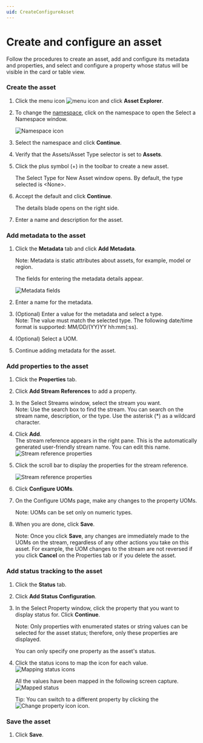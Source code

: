 ```yaml
---
uid: CreateConfigureAsset
---
```


# Create and configure an asset

Follow the procedures to create an asset, add and configure its metadata and properties, and select and configure a property whose status will be visible in the card or table view.

### Create the asset

1. Click the menu icon ![menu icon](\images\icon_navigation_bigger.png) and click **Asset Explorer**.
   
1. To change the [namespace](xref:AccountManagementConcepts#namespace), click on the namespace to open the Select a Namespace window.

    ![Namespace icon](\images\namespace-icon.png)

4. Select the namespace and click **Continue**.

5. Verify that the Assets/Asset Type selector is set to **Assets**.

5. Click the plus symbol (+) in the toolbar to create a new asset.

     The Select Type for New Asset window opens. By default, the type selected is \<None>.

6. Accept the default and click **Continue**.

    The details blade opens on the right side. 

1. Enter a name and description for the asset.

### Add metadata to the asset

1. Click the **Metadata** tab and click **Add Metadata**.

    Note: Metadata is static attributes about assets, for example, model or region.

    The fields for entering the metadata details appear. 

    ![Metadata fields](\images\metadata-fields.png)

    <!-- We need a definition for metadata that covers its use in different OCS contexts. --> 

2. Enter a name for the metadata.

3. (Optional) Enter a value for the metadata and select a type.  
    Note: The value must match the selected type. The following date/time format is supported: MM/DD/(YY)YY hh:mm(:ss).

    <!--WRITER NOTE: What date/time formats are supported? Is this the same as for PI Server? i.e., Microsoft standard date/time formats? -->

4. (Optional) Select a UOM.

5. Continue adding metadata for the asset. 


### Add properties to the asset

1. Click the **Properties** tab. 

2. Click **Add Stream References** to add a property.

3. In the Select Streams window, select the stream you want.  
     Note: Use the search box to find the stream. You can search on the stream name, description, or the type. Use the asterisk (*)  as a wildcard character.

4. Click **Add**.  
     The stream reference appears in the right pane. This is the automatically generated user-friendly stream name. You can edit this name.
     ![Stream reference properties](\images\stream-reference.png)
     
5. Click the scroll bar to display the properties for the stream reference.
   
    ![Stream reference properties](\images\stream-reference-properties.png)

8. Click **Configure UOMs**. 

9. On the Configure UOMs page, make any changes to the property UOMs.

    Note: UOMs can be set only on numeric types.

1. When you are done, click **Save**.

    Note: Once you click **Save**, any changes are immediately made to the UOMs on the stream, regardless of any other actions you take on this asset. For example, the UOM changes to the stream are not reversed if you click **Cancel** on the Properties tab or if you delete the asset.


### Add status tracking to the asset

1. Click the **Status** tab.

2. Click **Add Status Configuration**.

3. In the Select Property window, click the property that you want to display status for. Click **Continue**.

    Note: Only properties with enumerated states or string values can be selected for the asset status;  therefore, only these properties are displayed. 

    You can only specify one property as the asset's status. 

1. Click the status icons to map the icon for each value.
    ![Mapping status icons](\images\map-status-values.png)
    
    All the values have been mapped in the following screen capture.
    ![Mapped status](\images\mapped-status-values.png)
    
    Tip: You can switch to a different property by clicking the ![Change property icon](\images\change-property-icon.png) icon.

### Save the asset

1. Click **Save**. 

